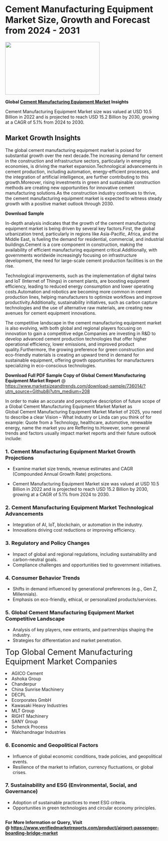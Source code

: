 <H1>Cement Manufacturing Equipment Market Size, Growth and Forecast from 2024 - 2031</H1><img class="aligncenter size-medium wp-image-584254" src="https://thirdeyenews.in/wp-content/uploads/2024/09/Global-Market-Research-300x168.jpeg" alt="" width="300" height="168" /><p><strong>Global&nbsp;<a href="https://www.marketsizeandtrends.com/download-sample/736014/?utm_source=Github8j?utm_medium=208">Cement Manufacturing Equipment Market</a> Insights</strong></p><p>Cement Manufacturing Equipment Market size was valued at USD 10.5 Billion in 2022 and is projected to reach USD 15.2 Billion by 2030, growing at a CAGR of 5.1% from 2024 to 2030.</p><p><h2>Market Growth Insights</h2> <p>The global cement manufacturing equipment market is poised for substantial growth over the next decade.The increasing demand for cement in the construction and infrastructure sectors, particularly in emerging economies, is driving the market expansion.Technological advancements in cement production, including automation, energy-efficient processes, and the integration of artificial intelligence, are further contributing to this growth.Moreover, rising investments in green and sustainable construction methods are creating new opportunities for innovative cement manufacturing solutions.As the construction industry continues to thrive, the cement manufacturing equipment market is expected to witness steady growth with a positive market outlook through 2030.</p> <p><strong>Download Sample</strong></p> <p>In-depth analysis indicates that the growth of the cement manufacturing equipment market is being driven by several key factors.First, the global urbanization trend, particularly in regions like Asia-Pacific, Africa, and the Middle East, is fueling the demand for residential, commercial, and industrial buildings.Cement is a core component in construction, making the availability of efficient manufacturing equipment critical.Additionally, with governments worldwide increasingly focusing on infrastructure development, the need for large-scale cement production facilities is on the rise.</p> <p>Technological improvements, such as the implementation of digital twins and IoT (Internet of Things) in cement plants, are boosting equipment efficiency, leading to reduced energy consumption and lower operating costs.Automation and robotics are becoming more common in cement production lines, helping manufacturers to optimize workflows and improve productivity.Additionally, sustainability initiatives, such as carbon capture technologies and the use of alternative raw materials, are creating new avenues for cement equipment innovations.</p> <p>The competitive landscape in the cement manufacturing equipment market is also evolving, with both global and regional players focusing on innovation to gain a competitive edge.Companies are investing in R&D to develop advanced cement production technologies that offer higher operational efficiency, lower emissions, and improved product quality.Furthermore, the growing preference for green construction and eco-friendly materials is creating an upward trend in demand for sustainable equipment, offering growth opportunities for manufacturers specializing in eco-conscious technologies.</p> <p><span class=""><strong>Download Full PDF Sample Copy of Global Cement Manufacturing Equipment Market Report</strong> @ <a href="https://www.marketsizeandtrends.com/download-sample/736014/?utm_source=Github8j?utm_medium=208" target="_blank">https://www.marketsizeandtrends.com/download-sample/736014/?utm_source=Github8j?utm_medium=208</a></span></p><p>In order to make an accurate and perceptive description of future scope of a Global&nbsp;Cement Manufacturing Equipment Market Market as Global&nbsp;Cement Manufacturing Equipment Market Market of 2025, you need to describe a clear Vision &ndash; What Industry or Linda can you think of for example: Quote from a Technology, healthcare, automotive, renewable energy, name the market you are Reffering to.However, some general trends and factors usually impact market reports and their future outlook include:</p><h3>1.&nbsp;<strong>Cement Manufacturing Equipment Market Growth Projections</strong></h3><ul><li>Examine market size trends, revenue estimates and CAGR (Compounded Annual Growth Rate) projections.</li><li><p>Cement Manufacturing Equipment Market size was valued at USD 10.5 Billion in 2022 and is projected to reach USD 15.2 Billion by 2030, growing at a CAGR of 5.1% from 2024 to 2030.</p></li></ul><h3>2.&nbsp;<strong>Cement Manufacturing Equipment Market Technological Advancements</strong></h3><ul><li>Integration of AI, IoT, blockchain, or automation in the industry.</li><li>Innovations driving cost reductions or improving efficiency.</li></ul><h3>3.&nbsp;<strong>Regulatory and Policy Changes</strong></h3><ul><li>Impact of global and regional regulations, including sustainability and carbon-neutral goals.</li><li>Compliance challenges and opportunities tied to government initiatives.</li></ul><h3>4.&nbsp;<strong>Consumer Behavior Trends</strong></h3><ul><li>Shifts in demand influenced by generational preferences (e.g., Gen Z, Millennials).</li><li>Emphasis on eco-friendly, ethical, or personalized products/services.</li></ul><h3>5.&nbsp;<strong>Global Cement Manufacturing Equipment Market Competitive Landscape</strong></h3><ul><li>Analysis of key players, new entrants, and partnerships shaping the industry.</li><li>Strategies for differentiation and market penetration.</li></ul><p data-pm-slice="1 1 []"><span style="color: inherit; font-family: inherit; font-size: 25px;">Top Global Cement Manufacturing Equipment Market Companies</span></p><div class="" data-test-id=""><p><li>AGICO Cement</li><li> Ashoka Group</li><li> Chanderpur</li><li> China Sunrise Machinery</li><li> DECPL</li><li> Ecorporates GmbH</li><li> Kawasaki Heavy Industries</li><li> MLT Group</li><li> RIGHT Machinery</li><li> SANY Group</li><li> Schenck Process</li><li> Walchandnagar Industries</li></p></div><h3>6.&nbsp;<strong>Economic and Geopolitical Factors</strong></h3><ul><li>Influence of global economic conditions, trade policies, and geopolitical events.</li><li>Resilience of the market to inflation, currency fluctuations, or global crises.</li></ul><h3>7.&nbsp;<strong>Sustainability and ESG (Environmental, Social, and Governance)</strong></h3><ul><li>Adoption of sustainable practices to meet ESG criteria.</li><li>Opportunities in green technologies and circular economy principles.</li></ul><h2><strong style="font-size: 14px;">For More Information or Query, Visit @&nbsp;</strong><a style="background-color: #ffffff; font-size: 14px;" href="https://www.marketsizeandtrends.com/report/cement-manufacturing-equipment-market/" target="_blank">https://www.verifiedmarketreports.com/product/airport-passenger-boarding-bridge-market</a></h2>